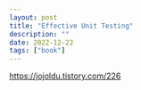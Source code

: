 ```yaml
---
layout: post
title: "Effective Unit Testing"
description: ""
date: 2022-12-22
tags: ["book"]
---
```


https://jojoldu.tistory.com/226
